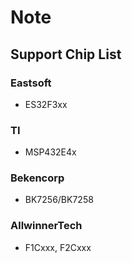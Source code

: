 # Note

## Support Chip List

### Eastsoft

- ES32F3xx

### TI

- MSP432E4x

### Bekencorp

- BK7256/BK7258

### AllwinnerTech

- F1Cxxx, F2Cxxx
